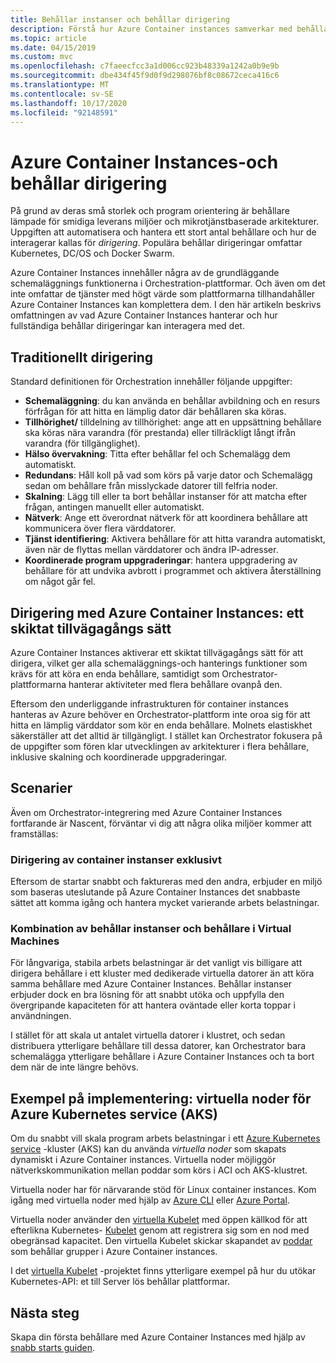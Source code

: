 ```yaml
---
title: Behållar instanser och behållar dirigering
description: Förstå hur Azure Container instances samverkar med behållar dirigering.
ms.topic: article
ms.date: 04/15/2019
ms.custom: mvc
ms.openlocfilehash: c7faeecfcc3a1d006cc923b48339a1242a0b9e9b
ms.sourcegitcommit: dbe434f45f9d0f9d298076bf8c08672ceca416c6
ms.translationtype: MT
ms.contentlocale: sv-SE
ms.lasthandoff: 10/17/2020
ms.locfileid: "92148591"
---
```

# <a name="azure-container-instances-and-container-orchestrators"></a>Azure Container Instances-och behållar dirigering

På grund av deras små storlek och program orientering är behållare lämpade för smidiga leverans miljöer och mikrotjänstbaserade arkitekturer. Uppgiften att automatisera och hantera ett stort antal behållare och hur de interagerar kallas för *dirigering*. Populära behållar dirigeringar omfattar Kubernetes, DC/OS och Docker Swarm.

Azure Container Instances innehåller några av de grundläggande schemaläggnings funktionerna i Orchestration-plattformar. Och även om det inte omfattar de tjänster med högt värde som plattformarna tillhandahåller Azure Container Instances kan komplettera dem. I den här artikeln beskrivs omfattningen av vad Azure Container Instances hanterar och hur fullständiga behållar dirigeringar kan interagera med det.

## <a name="traditional-orchestration"></a>Traditionellt dirigering

Standard definitionen för Orchestration innehåller följande uppgifter:

- **Schemaläggning**: du kan använda en behållar avbildning och en resurs förfrågan för att hitta en lämplig dator där behållaren ska köras.
- **Tillhörighet/** tilldelning av tillhörighet: ange att en uppsättning behållare ska köras nära varandra (för prestanda) eller tillräckligt långt ifrån varandra (för tillgänglighet).
- **Hälso övervakning**: Titta efter behållar fel och Schemalägg dem automatiskt.
- **Redundans**: Håll koll på vad som körs på varje dator och Schemalägg sedan om behållare från misslyckade datorer till felfria noder.
- **Skalning**: Lägg till eller ta bort behållar instanser för att matcha efter frågan, antingen manuellt eller automatiskt.
- **Nätverk**: Ange ett överordnat nätverk för att koordinera behållare att kommunicera över flera värddatorer.
- **Tjänst identifiering**: Aktivera behållare för att hitta varandra automatiskt, även när de flyttas mellan värddatorer och ändra IP-adresser.
- **Koordinerade program uppgraderingar**: hantera uppgradering av behållare för att undvika avbrott i programmet och aktivera återställning om något går fel.

## <a name="orchestration-with-azure-container-instances-a-layered-approach"></a>Dirigering med Azure Container Instances: ett skiktat tillvägagångs sätt

Azure Container Instances aktiverar ett skiktat tillvägagångs sätt för att dirigera, vilket ger alla schemaläggnings-och hanterings funktioner som krävs för att köra en enda behållare, samtidigt som Orchestrator-plattformarna hanterar aktiviteter med flera behållare ovanpå den.

Eftersom den underliggande infrastrukturen för container instances hanteras av Azure behöver en Orchestrator-plattform inte oroa sig för att hitta en lämplig värddator som kör en enda behållare. Molnets elastiskhet säkerställer att det alltid är tillgängligt. I stället kan Orchestrator fokusera på de uppgifter som fören klar utvecklingen av arkitekturer i flera behållare, inklusive skalning och koordinerade uppgraderingar.

## <a name="scenarios"></a>Scenarier

Även om Orchestrator-integrering med Azure Container Instances fortfarande är Nascent, förväntar vi dig att några olika miljöer kommer att framställas:

### <a name="orchestration-of-container-instances-exclusively"></a>Dirigering av container instanser exklusivt

Eftersom de startar snabbt och faktureras med den andra, erbjuder en miljö som baseras uteslutande på Azure Container Instances det snabbaste sättet att komma igång och hantera mycket varierande arbets belastningar.

### <a name="combination-of-container-instances-and-containers-in-virtual-machines"></a>Kombination av behållar instanser och behållare i Virtual Machines

För långvariga, stabila arbets belastningar är det vanligt vis billigare att dirigera behållare i ett kluster med dedikerade virtuella datorer än att köra samma behållare med Azure Container Instances. Behållar instanser erbjuder dock en bra lösning för att snabbt utöka och uppfylla den övergripande kapaciteten för att hantera oväntade eller korta toppar i användningen.

I stället för att skala ut antalet virtuella datorer i klustret, och sedan distribuera ytterligare behållare till dessa datorer, kan Orchestrator bara schemalägga ytterligare behållare i Azure Container Instances och ta bort dem när de inte längre behövs.

## <a name="sample-implementation-virtual-nodes-for-azure-kubernetes-service-aks"></a>Exempel på implementering: virtuella noder för Azure Kubernetes service (AKS)

Om du snabbt vill skala program arbets belastningar i ett [Azure Kubernetes service](../aks/intro-kubernetes.md) -kluster (AKS) kan du använda *virtuella noder* som skapats dynamiskt i Azure Container instances. Virtuella noder möjliggör nätverkskommunikation mellan poddar som körs i ACI och AKS-klustret. 

Virtuella noder har för närvarande stöd för Linux container instances. Kom igång med virtuella noder med hjälp av [Azure CLI](../aks/virtual-nodes-cli.md) eller [Azure Portal](../aks/virtual-nodes-portal.md).

Virtuella noder använder den [virtuella Kubelet][aci-connector-k8s] med öppen källkod för att efterlikna Kubernetes- [Kubelet][kubelet-doc] genom att registrera sig som en nod med obegränsad kapacitet. Den virtuella Kubelet skickar skapandet av [poddar][pod-doc] som behållar grupper i Azure Container instances.

I det [virtuella Kubelet](https://github.com/virtual-kubelet/virtual-kubelet) -projektet finns ytterligare exempel på hur du utökar Kubernetes-API: et till Server lös behållar plattformar.

## <a name="next-steps"></a>Nästa steg

Skapa din första behållare med Azure Container Instances med hjälp av [snabb starts guiden](container-instances-quickstart.md).

<!-- IMAGES -->

<!-- LINKS -->
[aci-connector-k8s]: https://github.com/virtual-kubelet/azure-aci
[kubelet-doc]: https://kubernetes.io/docs/admin/kubelet/
[pod-doc]: https://kubernetes.io/docs/concepts/workloads/pods/pod/